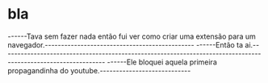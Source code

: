# bla
------Tava sem fazer nada então fui ver como criar uma extensão para um navegador.----------------------------------------------
------Então ta ai.--------------------------------------------------------------------------------------------------------------
------Ele bloquei aquela primeira propagandinha do youtube.----------------------------

